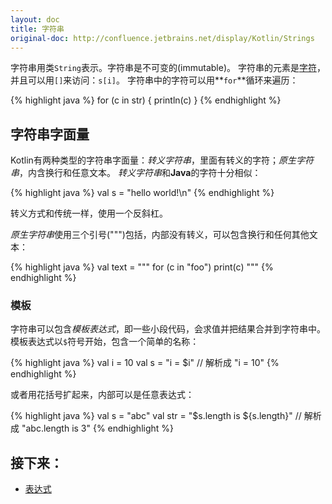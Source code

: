```yaml
---
layout: doc
title: 字符串
original-doc: http://confluence.jetbrains.net/display/Kotlin/Strings
---
```



字符串用类`String`表示。字符串是不可变的(immutable)。
字符串的元素是[字符](posts/basic-types#characters)，并且可以用`[]`来访问：`s[i]`。
字符串中的字符可以用**`for`**循环来遍历：

{% highlight java %}
for (c in str) {
  println(c)
}
{% endhighlight %}


## 字符串字面量

Kotlin有两种类型的字符串字面量：*转义字符串*，里面有转义的字符；*原生字符串*，内含换行和任意文本。
*转义字符串*和**Java**的字符十分相似：

{% highlight java %}
val s = "hello world!\n"
{% endhighlight %}

转义方式和传统一样，使用一个反斜杠。

*原生字符串*使用三个引号(""")包括，内部没有转义，可以包含换行和任何其他文本：

{% highlight java %}
val text = """
  for (c in "foo")
    print(c)
"""
{% endhighlight %}


### 模板

字符串可以包含*模板表达式*，即一些小段代码，会求值并把结果合并到字符串中。
模板表达式以`$`符号开始，包含一个简单的名称：

{% highlight java %}
val i = 10
val s = "i = $i" // 解析成 "i = 10"
{% endhighlight %}

或者用花括号扩起来，内部可以是任意表达式：

{% highlight java %}
val s = "abc"
val str = "$s.length is ${s.length}" // 解析成 "abc.length is 3"
{% endhighlight %}

## 接下来：
* [表达式](posts/expressions)
